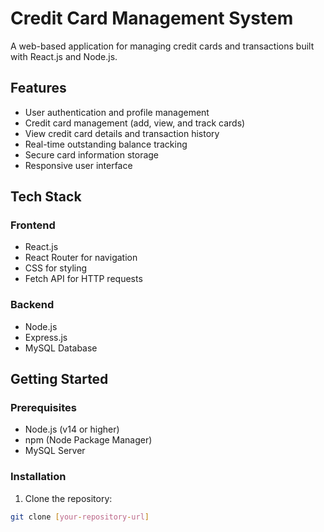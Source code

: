 # Credit Card Management System

A web-based application for managing credit cards and transactions built with React.js and Node.js.

## Features

- User authentication and profile management
- Credit card management (add, view, and track cards)
- View credit card details and transaction history
- Real-time outstanding balance tracking
- Secure card information storage
- Responsive user interface

## Tech Stack

### Frontend
- React.js
- React Router for navigation
- CSS for styling
- Fetch API for HTTP requests

### Backend
- Node.js
- Express.js
- MySQL Database

## Getting Started

### Prerequisites
- Node.js (v14 or higher)
- npm (Node Package Manager)
- MySQL Server

### Installation

1. Clone the repository:
```bash
git clone [your-repository-url]
